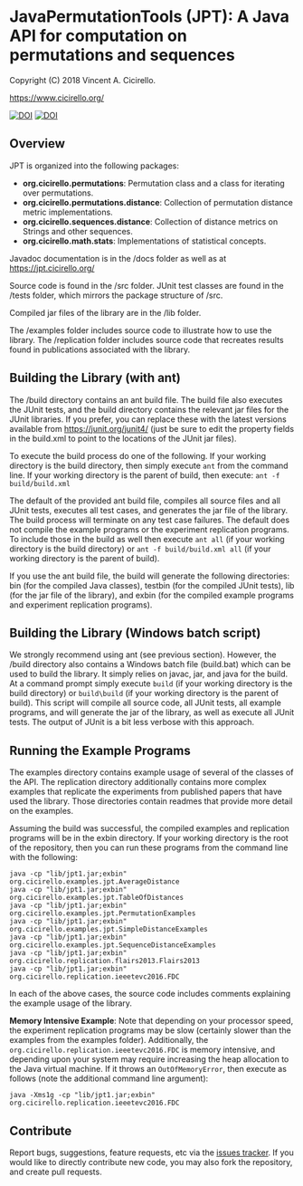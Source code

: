 # JavaPermutationTools (JPT): A Java API for computation on permutations and sequences 

Copyright (C) 2018 Vincent A. Cicirello.

https://www.cicirello.org/

[![DOI](http://joss.theoj.org/papers/10.21105/joss.00950/status.svg)](https://doi.org/10.21105/joss.00950)
[![DOI](https://zenodo.org/badge/139182095.svg)](https://zenodo.org/badge/latestdoi/139182095)

## Overview

JPT is organized into the following packages:
* __org.cicirello.permutations__: Permutation class and a class for iterating over permutations.
* __org.cicirello.permutations.distance__: Collection of permutation distance metric implementations.
* __org.cicirello.sequences.distance__: Collection of distance metrics on Strings and other sequences.
* __org.cicirello.math.stats__: Implementations of statistical concepts.

Javadoc documentation is in the /docs folder as well as at https://jpt.cicirello.org/

Source code is found in the /src folder.  JUnit test classes are found in the /tests folder, which
mirrors the package structure of /src.

Compiled jar files of the library are in the /lib folder.

The /examples folder includes source code to illustrate how to use the library.  The /replication
folder includes source code that recreates results found in publications associated with the library.

## Building the Library (with ant)

The /build directory contains an ant build file.  The build file also executes the JUnit tests, and the build directory contains
the relevant jar files for the JUnit libraries.  If you prefer, you can replace these with the latest versions available
from https://junit.org/junit4/ (just be sure to edit the property fields in the build.xml to point to the locations of the JUnit jar files).

To execute the build process do one of the following.  If your working directory is the build directory, then simply execute
`ant` from the command line.  If your working directory is the parent of build, then execute: `ant -f build/build.xml`

The default of the provided ant build file, compiles all source files and all JUnit tests, executes all test cases,
and generates the jar file of the library. The build process will terminate on any test case failures.  The default 
does not compile the example programs or the experiment replication programs.  To include those in the build as well
then execute `ant all` (if your working directory is the build directory) or `ant -f build/build.xml all` (if your 
working directory is the parent of build).

If you use the ant build file, the build will generate the following directories: bin (for the compiled Java classes),
testbin (for the compiled JUnit tests), lib (for the jar file of the library), and exbin (for the compiled example
programs and experiment replication programs).

## Building the Library (Windows batch script)

We strongly recommend using ant (see previous section).  However, the /build directory also contains
a Windows batch file (build.bat) which can be used to build the library.  It simply relies on javac, jar, and java
for the build.  At a command prompt simply execute `build` (if your working directory is the build directory) or
`build\build` (if your working directory is the parent of build).  This script will compile all source code, all JUnit tests,
all example programs, and will generate the jar of the library, as well as execute all JUnit tests.
The output of JUnit is a bit less verbose with this approach.

## Running the Example Programs

The examples directory contains example usage of several of the classes of the API.
The replication directory additionally contains more complex examples that replicate the
experiments from published papers that have used the library.  Those directories contain
readmes that provide more detail on the examples.

Assuming the build was successful, the compiled examples and replication programs will be
in the exbin directory.  If your working directory is the root
of the repository, then you can run these programs from the command line with the following:

```
java -cp "lib/jpt1.jar;exbin" org.cicirello.examples.jpt.AverageDistance
java -cp "lib/jpt1.jar;exbin" org.cicirello.examples.jpt.TableOfDistances
java -cp "lib/jpt1.jar;exbin" org.cicirello.examples.jpt.PermutationExamples
java -cp "lib/jpt1.jar;exbin" org.cicirello.examples.jpt.SimpleDistanceExamples
java -cp "lib/jpt1.jar;exbin" org.cicirello.examples.jpt.SequenceDistanceExamples
java -cp "lib/jpt1.jar;exbin" org.cicirello.replication.flairs2013.Flairs2013
java -cp "lib/jpt1.jar;exbin" org.cicirello.replication.ieeetevc2016.FDC
```

In each of the above cases, the source code includes comments explaining the example
usage of the library.

**Memory Intensive Example**: Note that depending on your processor speed, 
the experiment replication programs may be slow (certainly slower than
the examples from the examples folder).  Additionally, the `org.cicirello.replication.ieeetevc2016.FDC` is memory intensive, 
and depending upon your system may require increasing the heap allocation to the Java virtual machine.
If it throws an `OutOfMemoryError`, then execute as follows (note the additional command line argument):

```
java -Xms1g -cp "lib/jpt1.jar;exbin" org.cicirello.replication.ieeetevc2016.FDC
```


## Contribute

Report bugs, suggestions, feature requests, etc via the [issues tracker](https://github.com/cicirello/JavaPermutationTools/issues).  If you would like to directly contribute new code, you may also fork the repository, and create pull requests.
